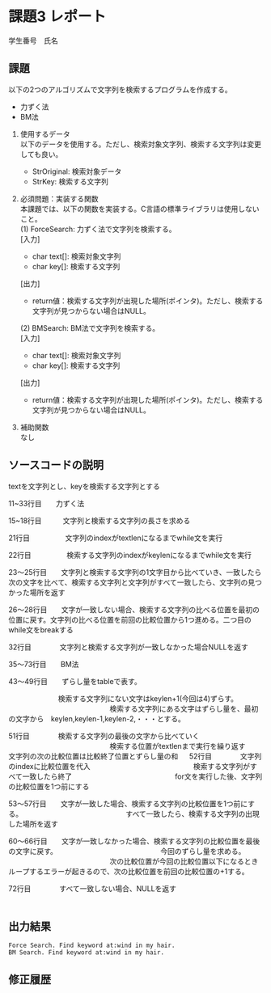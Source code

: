 # 課題3 レポート
学生番号　氏名


## 課題  

以下の2つのアルゴリズムで文字列を検索するプログラムを作成する。  
- 力ずく法
- BM法

1. 使用するデータ  
以下のデータを使用する。ただし、検索対象文字列、検索する文字列は変更しても良い。  
    - StrOriginal: 検索対象データ
    - StrKey: 検索する文字列

2. 必須問題：実装する関数  
本課題では、以下の関数を実装する。C言語の標準ライブラリは使用しないこと。  
    (1) ForceSearch: 力ずく法で文字列を検索する。  
    [入力]  
    - char text[]: 検索対象文字列  
    - char key[]: 検索する文字列  

    [出力]  
    - return値：検索する文字列が出現した場所(ポインタ)。ただし、検索する文字列が見つからない場合はNULL。  

    (2) BMSearch: BM法で文字列を検索する。  
    [入力]  
    - char text[]: 検索対象文字列  
    - char key[]: 検索する文字列  
 
    [出力]  
    - return値：検索する文字列が出現した場所(ポインタ)。ただし、検索する文字列が見つからない場合はNULL。  

3. 補助関数  
なし

## ソースコードの説明
textを文字列とし、keyを検索する文字列とする



11~33行目　　力ずく法

15~18行目　　　文字列と検索する文字列の長さを求める

21行目　　　　　文字列のindexがtextlenになるまでwhile文を実行

22行目　　　　　検索する文字列のindexがkeylenになるまでwhile文を実行

23～25行目　　文字列と検索する文字列の1文字目から比べていき、一致したら次の文字を比べて、検索する文字列と文字列がすべて一致したら、文字列の見つかった場所を返す

26～28行目　　文字が一致しない場合、検索する文字列の比べる位置を最初の位置に戻す。文字列の比べる位置を前回の比較位置から1つ進める。二つ目のwhile文をbreakする

32行目　　　　文字列と検索する文字列が一致しなかった場合NULLを返す



35～73行目　　BM法

43～49行目　　ずらし量をtableで表す。

　　　　　　　検索する文字列にない文字はkeylen+1(今回は4)ずらす。
　　　　　　　
　　　　　　　検索する文字列にある文字はずらし量を、最初の文字から　keylen,keylen-1,keylen-2,・・・とする。

51行目　　　　検索する文字列の最後の文字から比べていく
　　　　　　　
　　　　　　　検索する位置がtextlenまで実行を繰り返す　　
　　　　　　　
　　　　　　　文字列の次の比較位置は比較終了位置とずらし量の和
　
52行目　　　　文字列のindexに比較位置を代入
　　　　　　　
　　　　　　　検索する文字列がすべて一致したら終了
　　　　　　　
　　　　　　　for文を実行した後、文字列の比較位置を1つ前にする　　

53～57行目　　文字が一致した場合、検索する文字列の比較位置を1つ前にする。
　　　　　　　
　　　　　　　すべて一致したら、検索する文字列の出現した場所を返す

60～66行目　　文字が一致しなかった場合、検索する文字列の比較位置を最後の文字に戻す。
　　　　　　　
　　　　　　　今回のずらし量を求める。
　　　　　　　
　　　　　　　次の比較位置が今回の比較位置以下になるときループするエラーが起きるので、次の比較位置を前回の比較位置の+1する。

72行目　　　　すべて一致しない場合、NULLを返す
　　　　　　　
　　　　　　　　　




## 出力結果

```
Force Search. Find keyword at:wind in my hair.
BM Search. Find keyword at:wind in my hair.

```

## 修正履歴

